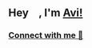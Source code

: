 ## Hey <img src="https://github.com/TheDudeThatCode/TheDudeThatCode/blob/master/Assets/Hi.gif" width="15px">, I'm [Avi!](https://bio.link/avibhawnani) 



### [Connect with me 💬](https://bio.link/avibhawnani) 
